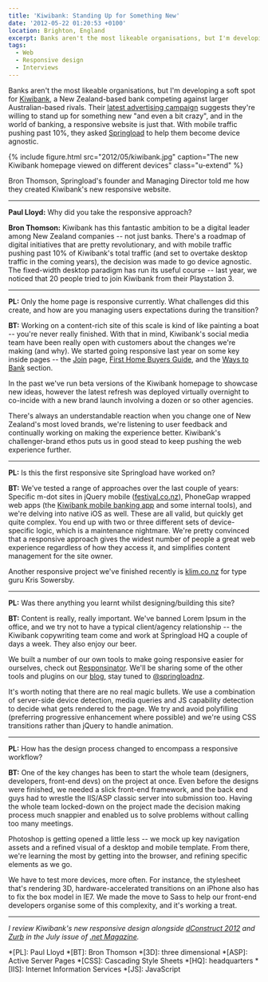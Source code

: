 ```yaml
---
title: 'Kiwibank: Standing Up for Something New'
date: '2012-05-22 01:20:53 +0100'
location: Brighton, England
excerpt: Banks aren't the most likeable organisations, but I'm developing a soft spot for Kiwibank, a New Zealand-based bank competing against larger Australian-based rivals. Their latest advertising campaign suggests they're willing to stand up for something new "and even a bit crazy", and in the world of banking, a responsive website is just that.
tags:
  - Web
  - Responsive design
  - Interviews
---
```

Banks aren't the most likeable organisations, but I'm developing a soft spot for [Kiwibank][1], a New Zealand-based bank competing against larger Australian-based rivals. Their [latest advertising campaign][2] suggests they're willing to stand up for something new "and even a bit crazy", and in the world of banking, a responsive website is just that. With mobile traffic pushing past 10%, they asked [Springload][3] to help them become device agnostic.

{% include figure.html
  src="2012/05/kiwibank.jpg"
  caption="The new Kiwibank homepage viewed on different devices"
  class="u-extend"
%}

Bron Thomson, Springload's founder and Managing Director told me how they created Kiwibank's new responsive website.

***

**Paul Lloyd:** Why did you take the responsive approach?

**Bron Thomson:** Kiwibank has this fantastic ambition to be a digital leader among New Zealand companies -- not just banks. There's a roadmap of digital initiatives that are pretty revolutionary, and with mobile traffic pushing past 10% of Kiwibank's total traffic (and set to overtake desktop traffic in the coming years), the decision was made to go device agnostic. The fixed-width desktop paradigm has run its useful course -- last year, we noticed that 20 people tried to join Kiwibank from their Playstation 3.

***

**PL:** Only the home page is responsive currently. What challenges did this create, and how are you managing users expectations during the transition?

**BT:** Working on a content-rich site of this scale is kind of like painting a boat -- you're never really finished. With that in mind, Kiwibank's social media team have been really open with customers about the changes we're making (and why). We started going responsive last year on some key inside pages -- the [Join][4] page, [First Home Buyers Guide][5], and the [Ways to Bank][6] section.

In the past we've run beta versions of the Kiwibank homepage to showcase new ideas, however the latest refresh was deployed virtually overnight to co-incide with a new brand launch involving a dozen or so other agencies.

There's always an understandable reaction when you change one of New Zealand's most loved brands, we're listening to user feedback and continually working on making the experience better. Kiwibank's challenger-brand ethos puts us in good stead to keep pushing the web experience further.

***

**PL:** Is this the first responsive site Springload have worked on?

**BT:** We've tested a range of approaches over the last couple of years: Specific m-dot sites in jQuery mobile ([festival.co.nz][7]), PhoneGap wrapped web apps (the [Kiwibank mobile banking app][8] and some internal tools), and we're delving into native iOS as well. These are all valid, but quickly get quite complex. You end up with two or three different sets of device-specific logic, which is a maintenance nightmare. We're pretty convinced that a responsive approach gives the widest number of people a great web experience regardless of how they access it, and simplifies content management for the site owner.

Another responsive project we've finished recently is [klim.co.nz][9] for type guru Kris Sowersby.

***

**PL:** Was there anything you learnt whilst designing/building this site?

**BT:** Content is really, really important. We've banned Lorem Ipsum in the office, and we try not to have a typical client/agency relationship -- the Kiwibank copywriting team come and work at Springload HQ a couple of days a week. They also enjoy our beer.

We built a number of our own tools to make going responsive easier for ourselves, check out [Responsinator][10]. We'll be sharing some of the other tools and plugins on our [blog][11], stay tuned to [@springloadnz][12].

It's worth noting that there are no real magic bullets. We use a combination of server-side device detection, media queries and JS capability detection to decide what gets rendered to the page. We try and avoid polyfilling (preferring progressive enhancement where possible) and we're using CSS transitions rather than jQuery to handle animation.

***

**PL:** How has the design process changed to encompass a responsive workflow?

**BT:** One of the key changes has been to start the whole team (designers, developers, front-end devs) on the project at once. Even before the designs were finished, we needed a slick front-end framework, and the back end guys had to wrestle the IIS/ASP classic server into submission too. Having the whole team locked-down on the project made the decision making process much snappier and enabled us to solve problems without calling too many meetings.

Photoshop is getting opened a little less -- we mock up key navigation assets and a refined visual of a desktop and mobile template. From there, we're learning the most by getting into the browser, and refining specific elements as we go.

We have to test more devices, more often. For instance, the stylesheet that's rendering 3D, hardware-accelerated transitions on an iPhone also has to fix the box model in IE7. We made the move to Sass to help our front-end developers organise some of this complexity, and it's working a treat.

***

*I review Kiwibank's new responsive design alongside [dConstruct 2012][13] and [Zurb][14] in the July issue of [.net Magazine][15].*

[1]: https://www.kiwibank.co.nz/
[2]: https://www.youtube.com/video/UyaakUyciGg
[3]: http://www.springload.co.nz/
[4]: https://www.kiwibank.co.nz/join/
[5]: https://www.kiwibank.co.nz/personal-banking/home-loans/first-home-buyers/
[6]: https://www.kiwibank.co.nz/personal-banking/ways-to-bank/
[7]: http://festival.co.nz/
[8]: http://itunes.apple.com/nz/app/kiwibank-mobile-banking/id504216653
[9]: http://klim.co.nz/
[10]: http://www.responsinator.com/
[11]: http://www.springload.co.nz/love-the-web/
[12]: https://twitter.com/springloadnz
[13]: http://2012.dconstruct.org/
[14]: http://zurb.com/
[15]: http://www.netmagazine.com/shop/magazines/july-2012-229

*[PL]: Paul Lloyd
*[BT]: Bron Thomson
*[3D]: three dimensional
*[ASP]: Active Server Pages
*[CSS]: Cascading Style Sheets
*[HQ]: headquarters
*[IIS]: Internet Information Services
*[JS]: JavaScript
